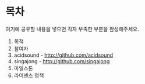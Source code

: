 목차
==========

여기에 공유할 내용을 넣으면 각자 부족한 부분을 완성해주세요.

1. 목적
1. 참여자
  1. acidsound - http://github.com/acidsound
  1. singajong - http://github.com/singajong
1. 마일스톤
1. 라이센스 정책
